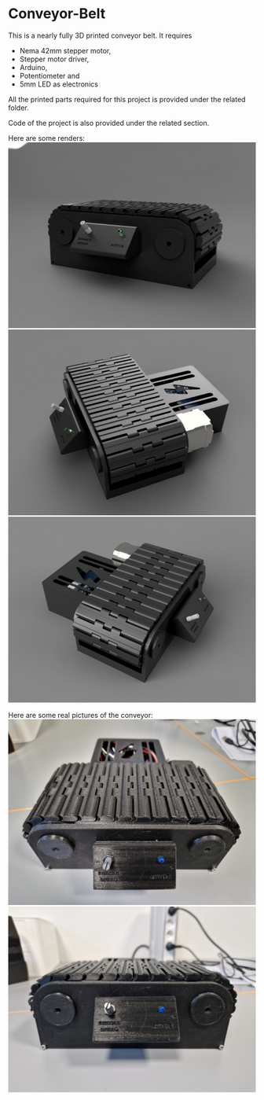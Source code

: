 # Conveyor-Belt
This is a nearly fully 3D printed conveyor belt.
It requires 
- Nema 42mm stepper motor, 
- Stepper motor driver, 
- Arduino, 
- Potentiometer and 
- 5mm LED 
as electronics

All the printed parts required for this project is provided under the related folder.

Code of the project is also provided under the related section.

Here are some renders:
![](images/conveyor3.png)
![](images/conveyor2.png)
![](images/conveyor1.png)

Here are some real pictures of the conveyor:
![](images/conveyorreal.jpg)
![](images/conveyorreal2.jpg)
